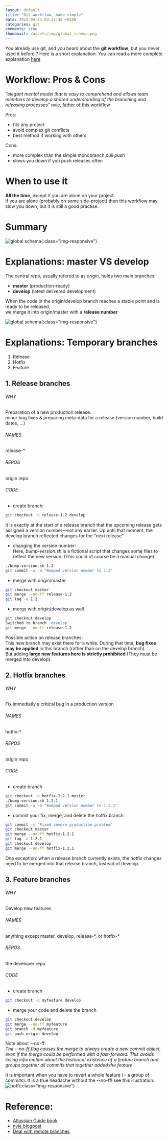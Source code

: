 ```yaml
---
layout: default
title: "Git workflow, made simple"
date: 2018-04-24 03:22:48 +0100
categories: git
comments: true
thumbnail: /assets/img/global_schema.png
---
```


You already use git, and you heard about the **git workflow**, but you never used it before ? Here is a short explanation. You can read a more complete explanation [here][nvie]

# Workflow: Pros & Cons

_"elegant mental model that is easy to comprehend and allows team members to develop a shared understanding of the branching and releasing processes"_ [nvie, father of this workflow][nvie]

Pros:

- fits any project
- avoid complex git conflicts
- best method if working with others

Cons:

- more complex than the simple monobranch _pull push_
- slows you down if you push releases often

# When to use it

**All the time**, except if you are alone on your project.  
If you are alone (probably on some side-project) then this workflow may slow you down, but it is still a good practise.

# Summary

![global schema](/assets/img/global_schema.png){:class="img-responsive"}

# Explanations: master VS develop

The central repo, usually refered to as _origin_, holds two main branches:

- **master** (production-ready)
- **develop** (latest delivered development)

When the code in the origin/develop branch reaches a stable point and is ready to be released,  
we merge it into origin/master with a **release number**

![global schema](https://ibin.co/3ziiRg0hRhxp.png){:class="img-responsive"}

# Explanations: Temporary branches

1.  Release
2.  Hotfix
3.  Feature

## 1. Release branches

###### WHY

Preparation of a new production release.  
minor bug fixes & preparing meta-data for a release (version number, build dates, ...)

###### NAMES

release-\*

###### REPOS

origin repo

###### CODE

- create branch:

```bash
git checkout -b release-1.2 develop
```

It is exactly at the start of a release branch that the upcoming release gets assigned a version number—not any earlier. Up until that moment, the develop branch reflected changes for the “next release”

- changing the version number:  
  Here, _bump-version.sh_ is a fictional script that changes some files to reflect the new version. (This could of course be a manual change)

```bash
./bump-version.sh 1.2
git commit -a -m "Bumped version number to 1.2"
```

- merge with origin/master

```bash
git checkout master
git merge --no-ff release-1.2
git tag -a 1.2
```

- merge with origin/develop as well

```bash
git checkout develop
Switched to branch 'develop'
git merge --no-ff release-1.2
```

Possible action on release branches:  
This new branch may exist there for a while. During that time, **bug fixes may be applied** in this branch (rather than on the develop branch).  
But adding **large new features here is strictly prohibited** (They must be merged into develop).

## 2. Hotfix branches

###### WHY

Fix immediatly a critical bug in a production version

###### NAMES

hotfix-\*

###### REPOS

origin repo

###### CODE

- create branch

```bash
git checkout -b hotfix-1.2.1 master
./bump-version.sh 1.2.1
git commit -a -m "Bumped version number to 1.2.1"
```

- commit your fix, merge, and delete the hotfix branch

```bash
git commit -m "Fixed severe production problem"
git checkout master
git merge --no-ff hotfix-1.2.1
git tag -a 1.2.1
git checkout develop
git merge --no-ff hotfix-1.2.1
```

One exception: when a release branch currently exists, the hotfix changes need to be merged into that release branch, instead of develop.

## 3. Feature branches

###### WHY

Develop new features

###### NAMES

anything except master, develop, release-\*, or hotfix-\*

###### REPOS

the developer repo

###### CODE

- create branch

```bash
git checkout -b myfeature develop
```

- merge your code and delete the branch

```bash
git checkout develop
git merge --no-ff myfeature
git branch -d myfeature
git push origin develop
```

Note about --no-ff:  
_The --no-ff flag causes the merge to always create a new commit object, even if the merge could be performed with a fast-forward. This avoids losing information about the historical existence of a feature branch and groups together all commits that together added the feature_

It is important when you have to revert a whole feature (= a group of commits). It is a true headache without the --no-ff! see this illustration:  
![noff](https://ibin.co/w800/3ziga9jDc3JQ.png){:class="img-responsive"}

# Reference:

- [Atlassian Guide book][atlassian]
- [nvie blogpost][nvie]
- [Deal with remote branches][git_branch]

[nvie]: http://nvie.com/posts/a-successful-git-branching-model/
[atlassian]: https://www.atlassian.com/git/tutorials/comparing-workflows/gitflow-workflow
[git_branch]: https://stackoverflow.com/questions/11266478/git-add-remote-branch
